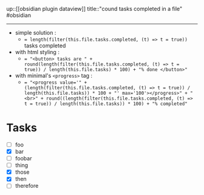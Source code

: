 up::[[obsidian plugin dataview]]
title::"cound tasks completed in a file"
#obsidian 

---

 - simple solution :
     - `= length(filter(this.file.tasks.completed, (t) => t = true))` tasks completed
 - with html styling : 
     - `= "<button> tasks are " + round(length(filter(this.file.tasks.completed, (t) => t = true)) / length(this.file.tasks) * 100) + "% done </button>"`
 - with minimal's `<progress>` tag :
     - `= "<progress value='" + (length(filter(this.file.tasks.completed, (t) => t = true)) / length(this.file.tasks)) * 100 + "' max='100'></progress>" + "<br>" + round((length(filter(this.file.tasks.completed, (t) => t = true)) / length(this.file.tasks)) * 100) + "% completed"`


# Tasks 
 - [ ] foo
 - [x] bar 
 - [ ] foobar 
 - [ ] thing 
 - [x] those 
 - [x] then 
 - [ ] therefore